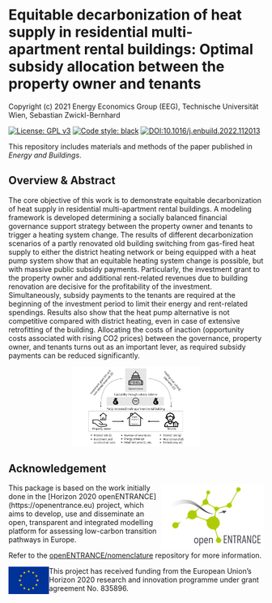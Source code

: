 # Equitable decarbonization of heat supply in residential multi-apartment rental buildings: Optimal subsidy allocation between the property owner and tenants

Copyright (c) 2021 Energy Economics Group (EEG), Technische Universität Wien, Sebastian Zwickl-Bernhard

[![License: GPL v3](https://img.shields.io/badge/License-GPLv3-blue.svg)](https://www.gnu.org/licenses/gpl-3.0)
[![Code style: black](https://img.shields.io/badge/code%20style-black-000000.svg)](https://github.com/psf/black)
[![DOI:10.1016/j.enbuild.2022.112013](http://img.shields.io/badge/DOI-10.1016/j.enbuild.2022.112013-5F7464.svg)](https://doi.org/10.1016/j.enbuild.2022.112013)

This repository includes materials and methods of the paper published in _Energy and Buildings_.

## Overview & Abstract
The core objective of this work is to demonstrate equitable decarbonization of heat supply in residential multi-apartment rental buildings. A modeling framework is developed determining a socially balanced financial governance support strategy between the property owner and tenants to trigger a heating system change. The results of different decarbonization scenarios of a partly renovated old building switching from gas-fired heat supply to either the district heating network or being equipped with a heat pump system show that an equitable heating system change is possible, but with massive public subsidy payments. Particularly, the investment grant to the property owner and additional rent-related revenues due to building renovation are decisive for the profitability of the investment. Simultaneously, subsidy payments to the tenants are required at the beginning of the investment period to limit their energy and rent-related spendings. Results also show that the heat pump alternative is not competitive compared with district heating, even in case of extensive retrofitting of the building. Allocating the costs of inaction (opportunity costs associated with rising CO2 prices) between the governance, property owner, and tenants turns out as an important lever, as required subsidy payments can be reduced significantly.

<p align="center" width="100%">
	<img src="./_static//Sketch.png" width=50% height=50% align="center" alt="Sketch" />
</p>

## Acknowledgement

<img src="./_static/open_entrance-logo.png" width="202" height="129" align="right" alt="openENTRANCE logo" />
This package is based on the work initially done in the
[Horizon 2020 openENTRANCE](https://openentrance.eu) project, which aims to  develop,
use and disseminate an open, transparent and integrated  modelling platform
for assessing low-carbon transition pathways in Europe.

Refer to the [openENTRANCE/nomenclature](https://github.com/openENTRANCE/nomenclature)
repository for more information.

<img src="./_static/EU-logo-300x201.jpg" width="80" height="54" align="left" alt="EU logo" />
This project has received funding from the European Union’s Horizon 2020 research
and innovation programme under grant agreement No. 835896.
